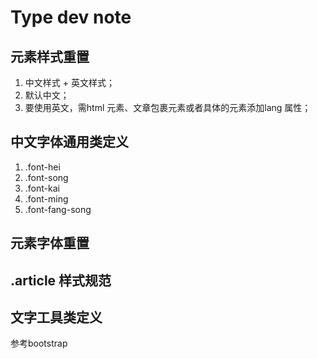 # Type dev note

## 元素样式重置
1. 中文样式 + 英文样式；
2. 默认中文；
3. 要使用英文，需html 元素、文章包裹元素或者具体的元素添加lang 属性；

## 中文字体通用类定义
1. .font-hei
2. .font-song
3. .font-kai
4. .font-ming
5. .font-fang-song

## 元素字体重置


## .article 样式规范

## 文字工具类定义
参考bootstrap